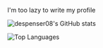 I'm too lazy to write my profile

![despenser08's GitHub stats](https://github-readme-stats.vercel.app/api?username=despenser08&count_private=true&show_icons=true&theme=tokyonight)

![Top Languages](https://github-readme-stats.vercel.app/api/top-langs/?username=despenser08&layout=compact&theme=tokyonight)
